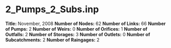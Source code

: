# 2_Pumps_2_Subs.inp
**Title:** November, 2008
**Number of Nodes:** 62
**Number of Links:** 66
**Number of Pumps:** 2
**Number of Weirs:** 0
**Number of Orifices:** 1
**Number of Outfalls:** 2
**Number of Storages:** 3
**Number of Outlets:** 0
**Number of Subcatchments:** 2
**Number of Raingages:** 2
